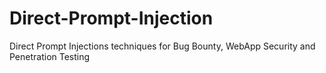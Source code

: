 # Direct-Prompt-Injection
Direct Prompt Injections techniques for Bug Bounty, WebApp Security and Penetration Testing
